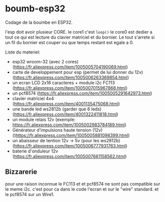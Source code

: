 # boumb-esp32

Codage de la boumbe en ESP32.



l'esp doit avoir plusieur CORE.
le core1 c'est `loop()`
le core0 est dedier a tout ce qui est lecture du clavier matriciel et du bornier.
Le tout s'arrete si un fil du bornier est couper ou que temps restant est egale a 0.

Liste du materiel:
- esp32 wroom-32 (avec 2 cores) (https://fr.aliexpress.com/item/1005005704190069.html)
- carte de developpement pour esp (permet de lui donner du 12v) (https://fr.aliexpress.com/item/1005006263369854.html)
- un ecran LCD 2x16 caracteres + module i2c FC113 (https://fr.aliexpress.com/item/1005007015967868.html)
- un pcf8574 (https://fr.aliexpress.com/item/1005005291642973.html)
- clavier matriciel 4x4 (https://fr.aliexpress.com/item/4001135475068.html)
- une bande led ws2812b (garder que 6 leds) (https://fr.aliexpress.com/item/4001322411818.html)
- un module relais 12v (exemple: https://fr.aliexpress.com/item/1005002983784189.html)
- Générateur d'impulsions haute tension (12v) ()https://fr.aliexpress.com/item/1005005881098399.html)
- un abaisseur de tention 12v -> 5v (pour les ws2812b) (https://fr.aliexpress.com/item/1005006777931763.html)
- baterie d'onduleur 12v (https://fr.aliexpress.com/item/1005007661158562.html)



## Bizzarerie
pour une raison inconnue le FC113 et et pcf8574 ne sont pas compatible sur le meme i2c.
c'est pour ca dans le code l'ecran et sur le "wire" standard. et le pcf8574 sur un Wire1.
